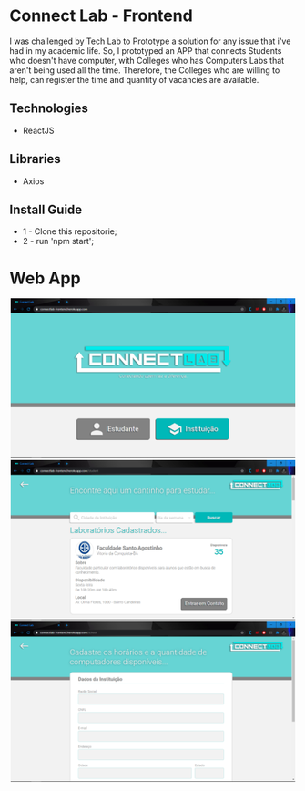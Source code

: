 # Connect Lab - Frontend
I was challenged by Tech Lab to Prototype a solution for any issue that i've had in my academic life.
So, I prototyped an APP that connects Students who doesn't have computer, with Colleges who has Computers Labs that aren't being used all the time. Therefore, the Colleges who are willing to help, can register the time and quantity of vacancies are available.

## Technologies
- ReactJS

## Libraries 
- Axios

## Install Guide
- 1 - Clone this repositorie;
- 2 - run 'npm start';

# Web App
<p align="center" >
  <img src="/layout/img01.PNG" width="500">
  <img src="/layout/img02.PNG" width="500">
  <img src="/layout/img03.PNG" width="500">  
</p>
